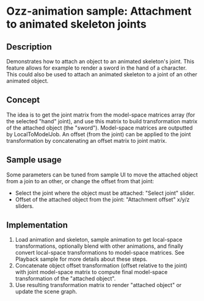 # Ozz-animation sample: Attachment to animated skeleton joints

## Description

Demonstrates how to attach an object to an animated skeleton's joint. This feature allows for example to render a sword in the hand of a character. This could also be used to attach an animated skeleton to a joint of an other animated object.

## Concept

The idea is to get the joint matrix from the model-space matrices array (for the selected "hand" joint), and use this matrix to build transformation matrix of the attached object (the "sword").
Model-space matrices are outputted by LocalToModelJob. An offset (from the joint) can be applied to the joint transformation by concatenating an offset matrix to joint matrix.

## Sample usage

Some parameters can be tuned from sample UI to move the attached object from a join to an other, or change the offset from that joint:
- Select the joint where the object must be attached: "Select joint" slider.
- Offset of the attached object from the joint: "Attachment offset" x/y/z sliders.

## Implementation

1. Load animation and skeleton, sample animation to get local-space transformations, optionally blend with other animations, and finally convert local-space transformations to model-space matrices. See Playback sample for more details about these steps.
2. Concatenate object offset transformation (offset relative to the joint) with joint model-space matrix to compute final model-space transformation of the "attached object".  
3. Use resulting transformation matrix to render "attached object" or update the scene graph.
